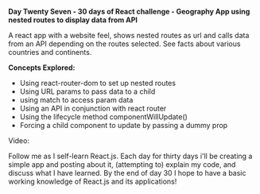**Day Twenty Seven - 30 days of React challenge - Geography App using nested routes to display data from API**

A react app with a website feel, shows nested routes as url and calls data from an API depending on the routes selected. See facts about various countries and continents.

**Concepts Explored:**

- Using react-router-dom to set up nested routes
- Using URL params to pass data to a child
- using match to access param data
- Using an API in conjunction with react router
- Using the lifecycle method componentWillUpdate()
- Forcing a child component to update by passing a dummy prop

Video: 

Follow me as I self-learn React.js. Each day for thirty days i'll be creating a simple app and posting about it, (attempting to) explain my code, and discuss what I have learned. By the end of day 30 I hope to have a basic working knowledge of React.js and its applications!
